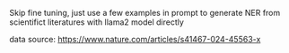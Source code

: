 Skip fine tuning, just use a few examples in prompt to generate NER from scientifict literatures with llama2 model directly

data source: https://www.nature.com/articles/s41467-024-45563-x
